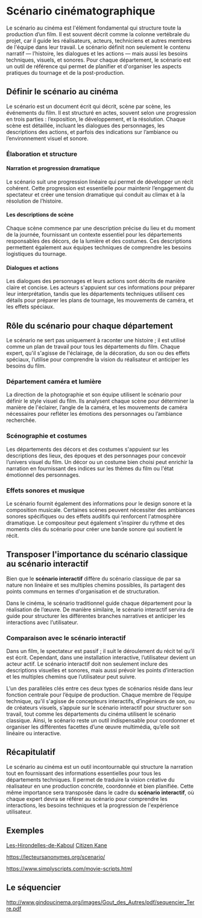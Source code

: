 # Scénario cinématographique

Le scénario au cinéma est l'élément fondamental qui structure toute la production d’un film. Il est souvent décrit comme la colonne vertébrale du projet, car il guide les réalisateurs, acteurs, techniciens et autres membres de l'équipe dans leur travail. Le scénario définit non seulement le contenu narratif — l’histoire, les dialogues et les actions — mais aussi les besoins techniques, visuels, et sonores. Pour chaque département, le scénario est un outil de référence qui permet de planifier et d'organiser les aspects pratiques du tournage et de la post-production.

## Définir le scénario au cinéma

Le scénario est un document écrit qui décrit, scène par scène, les événements du film. Il est structuré en actes, souvent selon une progression en trois parties : l’exposition, le développement, et la résolution. Chaque scène est détaillée, incluant les dialogues des personnages, les descriptions des actions, et parfois des indications sur l’ambiance ou l’environnement visuel et sonore.

### Élaboration et structure

#### Narration et progression dramatique

Le scénario suit une progression linéaire qui permet de développer un récit cohérent. Cette progression est essentielle pour maintenir l’engagement du spectateur et créer une tension dramatique qui conduit au climax et à la résolution de l’histoire. 

#### Les descriptions de scène

Chaque scène commence par une description précise du lieu et du moment de la journée, fournissant un contexte essentiel pour les départements responsables des décors, de la lumière et des costumes. Ces descriptions permettent également aux équipes techniques de comprendre les besoins logistiques du tournage.

#### Dialogues et actions

Les dialogues des personnages et leurs actions sont décrits de manière claire et concise. Les acteurs s'appuient sur ces informations pour préparer leur interprétation, tandis que les départements techniques utilisent ces détails pour préparer les plans de tournage, les mouvements de caméra, et les effets spéciaux.

## Rôle du scénario pour chaque département

Le scénario ne sert pas uniquement à raconter une histoire ; il est utilisé comme un plan de travail pour tous les départements du film. Chaque expert, qu'il s'agisse de l'éclairage, de la décoration, du son ou des effets spéciaux, l’utilise pour comprendre la vision du réalisateur et anticiper les besoins du film.

### Département caméra et lumière

La direction de la photographie et son équipe utilisent le scénario pour définir le style visuel du film. Ils analysent chaque scène pour déterminer la manière de l'éclairer, l’angle de la caméra, et les mouvements de caméra nécessaires pour refléter les émotions des personnages ou l’ambiance recherchée.

### Scénographie et costumes

Les départements des décors et des costumes s'appuient sur les descriptions des lieux, des époques et des personnages pour concevoir l’univers visuel du film. Un décor ou un costume bien choisi peut enrichir la narration en fournissant des indices sur les thèmes du film ou l'état émotionnel des personnages.

### Effets sonores et musique

Le scénario fournit également des informations pour le design sonore et la composition musicale. Certaines scènes peuvent nécessiter des ambiances sonores spécifiques ou des effets auditifs qui renforcent l'atmosphère dramatique. Le compositeur peut également s’inspirer du rythme et des moments clés du scénario pour créer une bande sonore qui soutient le récit.

## Transposer l'importance du scénario classique au scénario interactif

Bien que le **scénario interactif** diffère du scénario classique de par sa nature non linéaire et ses multiples chemins possibles, ils partagent des points communs en termes d'organisation et de structuration. 

Dans le cinéma, le scénario traditionnel guide chaque département pour la réalisation de l’œuvre. De manière similaire, le scénario interactif servira de guide pour structurer les différentes branches narratives et anticiper les interactions avec l’utilisateur.

### Comparaison avec le scénario interactif

Dans un film, le spectateur est passif ; il suit le déroulement du récit tel qu’il est écrit. Cependant, dans une installation interactive, l’utilisateur devient un acteur actif. Le scénario interactif doit non seulement inclure des descriptions visuelles et sonores, mais aussi prévoir les points d’interaction et les multiples chemins que l’utilisateur peut suivre.

L’un des parallèles clés entre ces deux types de scénarios réside dans leur fonction centrale pour l’équipe de production. Chaque membre de l’équipe technique, qu'il s'agisse de concepteurs interactifs, d’ingénieurs de son, ou de créateurs visuels, s’appuie sur le scénario interactif pour structurer son travail, tout comme les départements du cinéma utilisent le scénario classique. Ainsi, le scénario reste un outil indispensable pour coordonner et organiser les différentes facettes d’une œuvre multimédia, qu’elle soit linéaire ou interactive.

## Récapitulatif

Le scénario au cinéma est un outil incontournable qui structure la narration tout en fournissant des informations essentielles pour tous les départements techniques. Il permet de traduire la vision créative du réalisateur en une production concrète, coordonnée et bien planifiée. Cette même importance sera transposée dans le cadre du **scénario interactif**, où chaque expert devra se référer au scénario pour comprendre les interactions, les besoins techniques et la progression de l'expérience utilisateur.


## Exemples 

[Les-Hirondelles-de-Kaboul](https://lecteursanonymes.org/wp-content/uploads/2020/02/Les-Hirondelles-de-Kaboul-1.pdf)
[Citizen Kane](https://www.dailyscript.com/scripts/Citizen%20Kane.txt)

https://lecteursanonymes.org/scenario/

https://www.simplyscripts.com/movie-scripts.html


## Le séquencier

http://www.gindoucinema.org/images/Gout_des_Autres/pdf/sequencier_Terre.pdf
